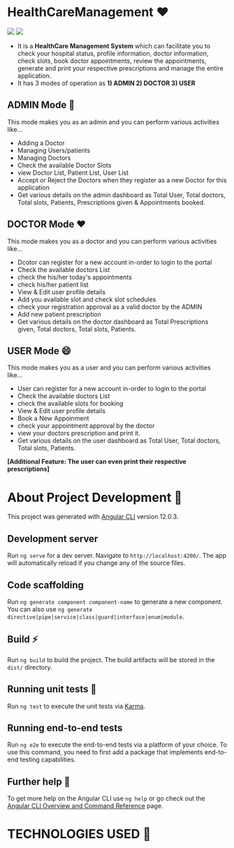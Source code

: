 # HealthCareManagement ❤️ 

![](https://img.shields.io/github/languages/count/gowthamrajk/HealthCareManagement)   ![](https://img.shields.io/github/languages/top/gowthamrajk/HealthCareManagement)

- It is a **HealthCare Management System** which can facilitate you to check your hospital status, profile information, doctor information, check slots, book doctor appointments, review the appointments, generate and print your respective prescriptions and manage the entire application.
- It has 3 modes of operation as **1) ADMIN 2) DOCTOR 3) USER**

## ADMIN Mode 🔭

This mode makes you as an admin and you can perform various activities like...
- Adding a Doctor
- Managing Users/patients
- Managing Doctors
- Check the available Doctor Slots
- view Doctor List, Patient List, User List
- Accept or Reject the Doctors when they register as a new Doctor for this application
- Get various details on the admin dashboard as Total User, Total doctors, Total slots, Patients, Prescriptions given & Appointments booked.

## DOCTOR Mode ❤️

This mode makes you as a doctor and you can perform various activities like...
- Dcotor can register for a new account in-order to login to the portal
- Check the available doctors List
- check the his/her today's appointments
- check his/her patient list
- View & Edit user profile details
- Add you available slot and check slot schedules
- check your registration approval as a valid doctor by the ADMIN
- Add new patient prescription
- Get various details on the doctor dashboard as Total Prescriptions given, Total doctors, Total slots, Patients.

## USER Mode 😄

This mode makes you as a user and you can perform various activities like...
- User can register for a new account in-order to login to the portal
- Check the available doctors List
- check the available slots for booking
- View & Edit user profile details
- Book a New Appoinment
- check your appointment approval by the doctor
- view your doctors prescription and print it.
- Get various details on the user dashboard as Total User, Total doctors, Total slots, Patients.

**[Additional Feature: The user can even print their respective prescriptions]**

# About Project Development 🥅

This project was generated with [Angular CLI](https://github.com/angular/angular-cli) version 12.0.3.

## Development server

Run `ng serve` for a dev server. Navigate to `http://localhost:4200/`. The app will automatically reload if you change any of the source files.

## Code scaffolding

Run `ng generate component component-name` to generate a new component. You can also use `ng generate directive|pipe|service|class|guard|interface|enum|module`.

## Build ⚡

Run `ng build` to build the project. The build artifacts will be stored in the `dist/` directory.

## Running unit tests 🚀

Run `ng test` to execute the unit tests via [Karma](https://karma-runner.github.io).

## Running end-to-end tests

Run `ng e2e` to execute the end-to-end tests via a platform of your choice. To use this command, you need to first add a package that implements end-to-end testing capabilities.

## Further help 💬

To get more help on the Angular CLI use `ng help` or go check out the [Angular CLI Overview and Command Reference](https://angular.io/cli) page.

# TECHNOLOGIES USED 📌


